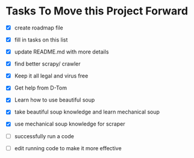 # Tasks To Move this Project Forward
- [x] create roadmap file
- [x] fill in tasks on this list
- [x] update README.md with more details
- [x] find better scrapy/ crawler
- [x] Keep it all legal and virus free
- [x] Get help from D-Tom
- [x] Learn how to use beautiful soup
- [x] take beautiful soup knowledge and learn mechanical soup
- [x] use mechanical soup knowledge for scraper
- [ ] successfully run a code
- [ ] edit running code to make it more effective

